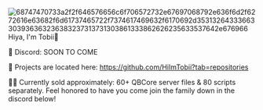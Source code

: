 ![68747470733a2f2f646576656c6f706572732e67697068792e636f6d2f6272616e63682f6d61737465722f7374617469632f6170692d35313264333663303936363236383237313731303861333862626235633537642e676966](https://github.com/user-attachments/assets/b3cb73bf-decc-429c-b4fe-d5911f6023d1)
                                                                                        Hiya, I'm Tobii👋

💌 Discord: SOON TO COME

🚧 Projects are located here: https://github.com/HiImTobii?tab=repositories

👨‍💼 Currently sold approximately: 60+ QBCore server files & 80 scripts separately. Feel honored to have you come join the family down in the discord below! 
